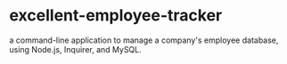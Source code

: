 # excellent-employee-tracker
a command-line application to manage a company's employee database, using Node.js, Inquirer, and MySQL.
